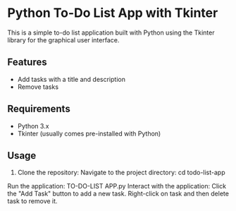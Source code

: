 # Python To-Do List App with Tkinter

This is a simple to-do list application built with Python using the Tkinter library for the graphical user interface.

## Features

- Add tasks with a title and description
- Remove tasks

## Requirements

- Python 3.x
- Tkinter (usually comes pre-installed with Python)

## Usage

1. Clone the repository:
Navigate to the project directory:
cd todo-list-app

Run the application:
TO-DO-LIST APP.py
Interact with the application:
Click the "Add Task" button to add a new task.
Right-click on task and then delete task to remove it.
